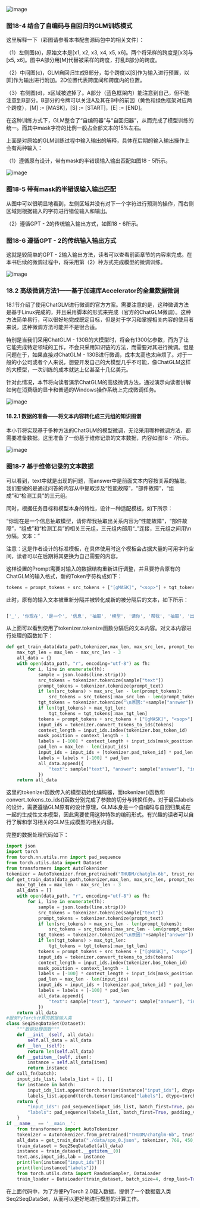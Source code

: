 ![image](https://github.com/user-attachments/assets/36245e94-3942-4143-85be-7ee65cc401cd)


### 图18-4 结合了自编码与自回归的GLM训练模式

这里解释一下（彩图请参看本书配套源码包中的相关文件）：

（1）左侧图(a)，原始文本是[x1, x2, x3, x4, x5, x6]。两个将采样的跨度是[x3]与[x5, x6]。图中A部分用[M]代替被采样的跨度，打乱B部分的跨度。

（2）中间图(c)，GLM自回归生成B部分，每个跨度以[S]作为输入进行预置，以[E]作为输出进行附加。2D位置代表跨度间和跨度内的位置。

（3）右侧图(d)，x区域被遮掉了。A部分（蓝色框架内）能注意到自己，但不能注意到B部分。B部分的令牌可以关注A及其在B中的前因（黄色和绿色框架对应两个跨度），[M] := [MASK]，[S] := [START]，[E] := [END]。



在这种训练方式下，GLM整合了“自编码器”与“自回归器”，从而完成了模型训练的统一。而其中mask字符的比例一般占全部文本的15%左右。

上面是对原始的GLM训练过程中输入输出的解释，具体在后期的输入输出操作上会有两种输入：

（1）遵循原有设计，带有mask的半错误输入输出匹配如图18 - 5所示。

![image](https://github.com/user-attachments/assets/59058e31-5391-46e7-b5e5-1c546c777307)


### 图18-5 带有mask的半错误输入输出匹配
从图中可以很明显地看到，左侧区域并没有对下一个字符进行预测的操作，而右侧区域则根据输入的字符进行错位输入和输出。

（2）遵循GPT - 2的传统输入输出方式，如图18 - 6所示。

### 图18-6 遵循GPT - 2的传统输入输出方式

这就是较简单的GPT - 2输入输出方法，读者可以查看前面章节的内容来完成。在本书后续的微调过程中，将采用第（2）种方式完成模型的微调训练。

![image](https://github.com/user-attachments/assets/468a7dbe-0d4b-41a2-a4a0-a8d65dd9aa9b)


### 18.2 高级微调方法1——基于加速库Accelerator的全量数据微调

18.1节介绍了使用ChatGLM进行微调的官方方案。需要注意的是，这种微调方法是基于Linux完成的，并且采用脚本的形式来完成（官方的ChatGLM微调）。这种方法简单易行，可以很好地完成既定目标，但是对于学习和掌握相关内容的使用者来说，这种微调方法可能并不是很合适。

特别是当我们采用ChatGLM - 130B的大模型时，将会有1300亿参数，而为了让它能完成特定领域的工作，不会只采用知识链的方法，而需要对其进行微调。但是问题在于，如果直接对ChatGLM - 130B进行微调，成本太高也太麻烦了。对于一般的小公司或者个人来说，想要开发自己的大模型几乎不可能，像ChatGLM这样的大模型，一次训练的成本就达上亿甚至十几亿美元。

针对此情况，本节将向读者演示ChatGLM的高级微调方法，通过演示向读者讲解如何在消费级的显卡和普通的Windows操作系统上完成微调任务。

![image](https://github.com/user-attachments/assets/bb003426-4a70-4e6f-9b1d-538f6698468c)


#### 18.2.1 数据的准备——将文本内容转化成三元组的知识图谱

本小节将实现基于多种方法的ChatGLM的模型微调，无论采用哪种微调方法，都需要准备数据。这里准备了一份基于维修记录的文本数据，内容如图18 - 7所示。

![image](https://github.com/user-attachments/assets/4b41cbe1-5fc4-4872-a420-06f3e9d57a6a)


### 图18-7 基于维修记录的文本数据

可以看到，text中就是出现的问题，而answer中是前面文本内容按关系的抽取。我们要做的是通过问答的内容从中提取涉及“性能故障”，“部件故障”，“组成”和“检测工具”的三元组。

同时，根据任务目标和模型本身的特性，设计一种适配模板，如下所示：

“你现在是一个信息抽取模型，请你帮我抽取出关系内容为“性能故障”，“部件故障”，“组成”和“检测工具”的相关三元组，三元组内部用“\_”连接，三元组之间用\n分隔。文本：”

注意：这是作者设计的标准模板，在具体使用时这个模板会占据大量的可用字符空间，读者可以在后期将其更换为自己需要的内容。

这样设置的Prompt需要对输入的数据结构重新进行调整，并且要符合原有的ChatGLM的输入格式，新的Token字符构成如下：

```python
tokens = prompt_tokens + src_tokens + ["[gMASK]", "<sop>"] + tgt_tokens + ["<eop>"]
```
此时，原有的输入文本被重新分隔并被转化成新的被分隔后的文本，如下所示：
```js

['_', '你现在', '是一个', '信息', '抽取', '模型', '请你', '帮我', '抽取', '出', '关系', '内容为', "'", '性能', '故障', "'", ',', "'", '部件', '故障', "'", ',', "'", '组成', "'", '和', "'", '检测', '工具', "'", '的相关', '三元', '组', '三元', '组', '内部', '用', "'", '_', "'", '连接', ',', '三元', '组', '之间', '用', '\\', 'n', '分隔', '.', '文本', ':', '_', '故障', '现象', ':', '冷', '车', '起动', '困难', ',', '车', '起动', '后', '发动机', '_', '起动', '困难', '<n>', '发', '<sop>', '_', '<n>', '原因', ':', '车', '起动', '部件', '故障', '_', '<n>', '发动机', '_', '部件', '故障', '_', '抖动', '<eop>']
```

从上面可以看到使用了tokenizer.tokenize函数分隔后的文本内容。对文本内容进行处理的函数如下：
```python
def get_train_data(data_path,tokenizer,max_len, max_src_len, prompt_text):
    max_tgt_len = max_len - max_src_len - 3
    all_data = {}
    with open(data_path, "r", encoding="utf-8") as fh:
        for i, line in enumerate(fh):
            sample = json.loads(line.strip())
            src_tokens = tokenizer.tokenize(sample["text"])
            prompt_tokens = tokenizer.tokenize(prompt_text)
            if len(src_tokens) > max_src_len - len(prompt_tokens):
                src_tokens = src_tokens[:max_src_len - len(prompt_tokens)]
            tgt_tokens = tokenizer.tokenize("\n原因:"+sample["answer"])
            if len(tgt_tokens) > max_tgt_len:
                tgt_tokens = tgt_tokens[:max_tgt_len]
            tokens = prompt_tokens + src_tokens + ["[gMASK]", "<sop>"] + tgt_tokens + ["<eop>"]
            input_ids = tokenizer.convert_tokens_to_ids(tokens)
            context_length = input_ids.index(tokenizer.bos_token_id)
            mask_position = context_length - 1
            labels = [-100] * context_length + input_ids[mask_position + 1:]
            pad_len = max_len - len(input_ids)
            input_ids = input_ids + [tokenizer.pad_token_id] * pad_len
            labels = labels + [-100] * pad_len
            all_data.append({
                "text": sample["text"], "answer": sample["answer"], "input_ids": input_ids, "labels": labels
            })
    return all_data
```
这里的tokenizer函数传入的模型初始化编码器，而tokenizer()函数和convert_tokens_to_ids()函数分别完成了参数的切分与转换任务。对于最后labels的设计，需要遵循GLM原有的设计原理，GLM本身是一个自编码与自回归集成在一起的生成性文本模型，因此需要使用这种特殊的编码形式。有兴趣的读者可以自行了解和学习相关的GLM生成模型的相关内容。


完整的数据处理代码如下：
```python
import json
import torch
from torch.nn.utils.rnn import pad_sequence
from torch.utils.data import Dataset
from transformers import AutoTokenizer
tokenizer = AutoTokenizer.from_pretrained("THUDM/chatglm-6b", trust_remote_code=True)
def get_train_data(data_path,tokenizer,max_len, max_src_len, prompt_text):
    max_tgt_len = max_len - max_src_len - 3
    all_data = []
    with open(data_path, "r", encoding="utf-8") as fh:
        for i, line in enumerate(fh):
            sample = json.loads(line.strip())
            src_tokens = tokenizer.tokenize(sample["text"])
            prompt_tokens = tokenizer.tokenize(prompt_text)
            if len(src_tokens) > max_src_len - len(prompt_tokens):
                src_tokens = src_tokens[:max_src_len - len(prompt_tokens)]
            tgt_tokens = tokenizer.tokenize("\n原因:"+sample["answer"])
            if len(tgt_tokens) > max_tgt_len:
                tgt_tokens = tgt_tokens[:max_tgt_len]
            tokens = prompt_tokens + src_tokens + ["[gMASK]", "<sop>"] + tgt_tokens + ["<eop>"]
            input_ids = tokenizer.convert_tokens_to_ids(tokens)
            context_length = input_ids.index(tokenizer.bos_token_id)
            mask_position = context_length - 1
            labels = [-100] * context_length + input_ids[mask_position + 1:]
            pad_len = max_len - len(input_ids)
            input_ids = input_ids + [tokenizer.pad_token_id] * pad_len
            labels = labels + [-100] * pad_len
            all_data.append({
                "text": sample["text"], "answer": sample["answer"], "input_ids": input_ids, "labels": labels
            })
    return all_data
#服务PyTorch计算的数据输入类
class Seq2SeqDataSet(Dataset):
    """数据处理函数"""
    def __init__(self, all_data):
        self.all_data = all_data
    def __len__(self):
        return len(self.all_data)
    def __getitem__(self, item):
        instance = self.all_data[item]
        return instance
def coll_fn(batch):
    input_ids_list, labels_list = [], []
    for instance in batch:
        input_ids_list.append(torch.tensor(instance["input_ids"], dtype=torch.long))
        labels_list.append(torch.tensor(instance["labels"], dtype=torch.long))
    return {
        "input_ids": pad_sequence(input_ids_list, batch_first=True, padding_value=3),  #这里原来是20003，vocab改成了3
        "labels": pad_sequence(labels_list, batch_first=True, padding_value=3)
    }
if __name__ == '__main__':
    from transformers import AutoTokenizer
    tokenizer = AutoTokenizer.from_pretrained("THUDM/chatglm-6b", trust_remote_code=True)
    all_data = get_train_data("./data/spo_0.json", tokenizer, 768, 450, "你现在是一个信息抽取模型，请你帮我抽取出关系内容为\"性能故障\"，\"部件故障\"，\"组成\"和 \"检测工具\"的相关三元组，三元组内部用\"_\"连接，三元组之间用\n分隔。文本: ")
    train_dataset = Seq2SeqDataSet(all_data)
    instance = train_dataset.__getitem__(0)
    text,ans,input_ids,lab = instance
    print(len(instance["input_ids"]))
    print(len(instance["labels"]))
    from torch.utils.data import RandomSampler, DataLoader
    train_loader = DataLoader(train_dataset, batch_size=4, drop_last=True, num_workers=0)
```
在上面代码中，为了方便PyTorch 2.0载入数据，提供了一个数据载入类Seq2SeqDataSet，从而可以更好地进行模型的计算工作。 
